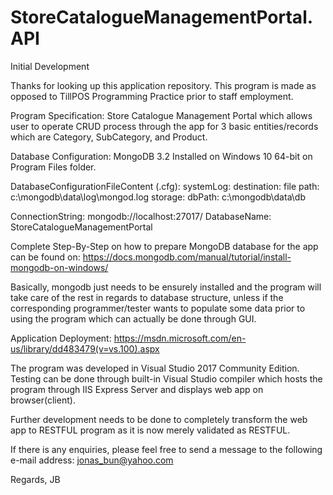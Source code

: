 # StoreCatalogueManagementPortal.API
Initial Development

Thanks for looking up this application repository.
This program is made as opposed to TillPOS Programming Practice prior to staff employment.

Program Specification:
Store Catalogue Management Portal which allows user to operate CRUD process through the app for 3 basic entities/records
which are Category, SubCategory, and Product.

Database Configuration:
MongoDB 3.2
Installed on Windows 10 64-bit on Program Files folder.

DatabaseConfigurationFileContent (.cfg):
systemLog:
  destination: file
  path: c:\\mongodb\\data\\log\\mongod.log
storage:
  dbPath: c:\\mongodb\data\\db
  
  ConnectionString: mongodb://localhost:27017/
  DatabaseName: StoreCatalogueManagementPortal
  
  Complete Step-By-Step on how to prepare MongoDB database for the app can be found on:
  https://docs.mongodb.com/manual/tutorial/install-mongodb-on-windows/
  
  Basically, mongodb just needs to be ensurely installed and the program will take care of the rest in regards to database structure,
  unless if the corresponding programmer/tester wants to populate some data prior to using the program which can actually be done
  through GUI.
  
  Application Deployment:
  https://msdn.microsoft.com/en-us/library/dd483479(v=vs.100).aspx
  
  The program was developed in Visual Studio 2017 Community Edition.
  Testing can be done through built-in Visual Studio compiler which hosts the program through IIS Express Server
  and displays web app on browser(client).
  
  Further development needs to be done to completely transform the web app to RESTFUL program as it is now merely validated as RESTFUL.
  
  If there is any enquiries, please feel free to send a message to the following e-mail address: jonas_bun@yahoo.com
  
  Regards,
  JB
